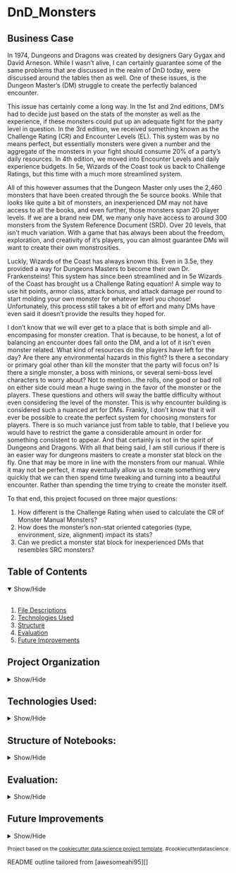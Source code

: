 DnD_Monsters
==============================

## Business Case
In 1974, Dungeons and Dragons was created by designers Gary Gygax and David Arneson. While I wasn’t alive, I can certainly guarantee some of the same problems that are discussed in the realm of DnD today, were discussed around the tables then as well. One of these issues, is the Dungeon Master’s (DM) struggle to create the perfectly balanced encounter. 

This issue has certainly come a long way. In the 1st and 2nd editions, DM’s had to decide just based on the stats of the monster as well as the experience, if these monsters could put up an adequate fight for the party level in question. In the 3rd edition, we received something known as the Challenge Rating (CR) and Encounter Levels (EL). This system was by no means perfect, but essentially monsters were given a number and the aggregate of the monsters in your fight should consume 20% of a party’s daily resources. In 4th edition, we moved into Encounter Levels and daily experience budgets. In 5e, Wizards of the Coast took us back to Challenge Ratings, but this time with a much more streamlined system.

All of this however assumes that the Dungeon Master only uses the 2,460 monsters that have been created through the 5e source books. While that looks like quite a bit of monsters, an inexperienced DM may not have access to all the books, and even further, those monsters span 20 player levels. If we are a brand new DM, we many only have access to around 300 monsters from the System Reference Document (SRD). Over 20 levels, that isn’t much variation. With a game that has always been about the freedom, exploration, and creativity of it’s players, you can almost guarantee DMs will want to create their own monstrosities. 

Luckly, Wizards of the Coast has always known this. Even in 3.5e, they provided a way for Dungeons Masters to become their own Dr. Frankensteins! This system has since been streamlined and in 5e Wizards of the Coast has brought us a Challenge Rating equation! A simple way to use hit points, armor class, attack bonus, and attack damage per round to start molding your own monster for whatever level you choose! Unfortunately, this process still takes a bit of effort and many DMs have even said it doesn’t provide the results they hoped for. 

I don’t know that we will ever get to a place that is both simple and all-encompasing for monster creation. That is because, to be honest, a lot of balancing an encounter does fall onto the DM, and a lot of it isn’t even monster related. What kind of resources do the players have left for the day? Are there any environmental hazards in this fight? Is there a secondary or primary goal other than kill the monster that the party will focus on? Is there a single monster, a boss with minions, or several semi-boss level characters to worry about? Not to mention…the rolls, one good or bad roll on either side could mean a huge swing in the favor of the monster or the players. These questions and others will sway the battle difficulty without even considering the level of the monster. This is why encounter building is considered such a nuanced art for DMs.
Frankly, I don’t know that it will ever be possible to create the perfect system for choosing monsters for players. There is so much variance just from table to table, that I believe you would have to restrict the game a considerable amount in order for something consistent to appear. And that certainly is not in the spirit of Dungeons and Dragons.
With all that being said, I am still curious if there is an easier way for dungeons masters to create a monster stat block on the fly. One that may be more in line with the monsters from our manual. While it may not be perfect, it may eventually allow us to create something very quickly that we can then spend time tweaking and turning into a beautiful encounter. Rather than spending the time trying to create the monster itself.

To that end, this project focused on three major questions:
1. How different is the Challenge Rating when used to calculate the CR of Monster Manual Monsters?
2. How does the monster’s non-stat oriented categories (type, environment, size, alignment) impact its stats?
3. Can we predict a monster stat block for inexperienced DMs that resembles SRC monsters?

## Table of Contents
<details open>
  <summary>Show/Hide</summary>
  <br>
  
1. [ File Descriptions ](#File_Description)
2. [ Technologies Used ](#Technologies_Used)    
3. [ Structure ](#Structure)
4. [ Evaluation ](#Evaluation)
5. [ Future Improvements ](#Future_Improvements)
</details>


## Project Organization

<details>
<a name="File_Description"></a>
<summary>Show/Hide</summary>
 <br>


    ├── LICENSE
    ├── .gitignore
    ├── README.md          <- The top-level README for developers using this project.
    ├──
    ├── data
    │   ├── external       <- Data from third party sources.
    │   ├── interim        <- Intermediate data that has been transformed.
    │   ├── processed      <- The final, canonical data sets for modeling.
    │   └── raw            <- The original, immutable data dump.
    │
    ├── deployment         <- Folder that contains all deployment needs
    │   ├── venv           <- Virtual Environment for just app deployment
    │   ├── app.py         <- Dashboard used to show off the model
    │   ├── monster_generator.h5         <- built final model
    │   ├── requirements.txt             <- library requirements for app to run
    │   ├── Dockerfile     <- containerize the app
    │   └── lc.json        <- Used in AWS lightsail
    │
    ├── env                <- Virtual Environment for the project
    │
    ├── models             <- Trained and serialized models, model predictions, or model summaries
    │
    ├── notebooks          <- Jupyter notebooks. Naming convention is a number (for ordering),
    │                         the creator's initials, and a short `-` delimited description, e.g.
    │                         `1.0-jqp-initial-data-exploration`.
    │
    ├── references         <- Data dictionaries, manuals, and all other explanatory materials.
    │
    ├── reports            <- Generated analysis as HTML, PDF, LaTeX, etc.
    │   └── figures        <- Generated graphics and figures to be used in reporting
    │
    ├── requirements.txt   <- The requirements file for reproducing the analysis environment, e.g.
    │                         generated with `pip freeze > requirements.txt`
    │
    ├── setup.py           <- makes project pip installable (pip install -e .) so src can be imported
    └── src                <- Source code for use in this project.
        ├── __init__.py    <- Makes src a Python module
        │
        ├── data           <- Scripts to download or generate data
        |   ├── selenium_scrape.py
        │   └── make_dataset.py
        │
        ├── features       <- Scripts to turn raw data into features for modeling
        │   └── build_features.py
        │
        ├── models         <- Scripts to train models and then use trained models to make              
        │   |                 predictions
        │   └── test_model.py    
        │
        └── visualization  <- Scripts to create exploratory and results oriented visualizations

--------
  </details>   

## Technologies Used:
<details>
<a name="Technologies_Used"></a>
<summary>Show/Hide</summary>
<br>

      
    ├──AWS Lightsail
    ├──Docker
    ├──Python
        ├──Numpy
        ├──Pandas
        ├──OS
        ├──Requests
        ├──Selenium
        ├──BeautifulSoup
        ├──RegEx
        ├──Matplotlib
        ├──Seaborn
        ├──Wordcloud
        ├──Scikit-learn
        └──Tensorflow Keras
 
 ------------
 </details>

## Structure of Notebooks:
<details>
<a name="Structure"></a>
<summary>Show/Hide</summary>
<br>

 1. Data Scraping	
      * 1.1 Scraping DnDWiki using requests
      * 1.2 Testing Selenium on DnDBeyond
      * 1.3 Scraping SRC Monster names using Selenium
      * 1.4 Use Monster Names to scrap SRC monster data
 2. Business Understanding
      * 2.1 Background on Challenge Rating
      * 2.2 Comparing 3 Monster Manual monsters using Challenge Rating equation
 3. Data Wrangling
      * 3.1 Basic Cleanup
      * 3.2 Turn Challenge Rating into usable INT
      * 3.3 Create consolidated monster type column
      * 3.4 Check Missing Values
      * 3.5 Turn “list” values that are currently strings, into lists
      * 3.6 Pull out numerical data from attack, spell attack an, save DC using RegEx
      * 3.7 Create full Saving Throw features
      * 3.8 Dummy Variables for Environment, Type, Size, etc.
      * 3.9 Calculate Average Attack Damage
      * 3.10 Incorperate Reactions and Legendary Actions
      * 3.11 Count Immunities and Resistances
      * 3.12 Pull out interesting Traits such as spell caster for analysis
 4. Exploratory Data Analysis
      * 4.1 Insights into General Monster Statblocks
      * 4.2 Diving Deeper into Categorical Variables: Environment, Size, Alignment, Type, and Challenge Rating
      * 4.3 Stats Block Correlations & More
      * 4.4 Bonus: WordClouds!
 5. Modeling
      * 5.1 Scikit-Learn MultiOutputRegressor
      * 5.2 TensorFlow Keras Sequential
      

 </details>

## Evaluation:
<a name="Evaluation"></a>
<details>
<summary>Show/Hide</summary>
<br>
This project was indeed successful in creating a minimum viable product (MVP) that can generate the basic stats of a monster give a few simple inputs! Check out the medium post here as I go into further detail regarding the process and my answers for the questions in the business case.

I was able to uncover high variance in some of the categorical variables such as monster type, Size, Alignment, and Environment, which led to a more robust predictive model. Sadely, environment was the least impactful of these variables. I was also able to find strong correlations between the output variables like stats, saving throws, damage, hit points, and armor class. This was one of the major factors that led me to switch over to a Keras model in TensorFlow. The outputs are able help inform each other, creating a more robust model over the simplistic regression models. In fact the accuracy went from around 60% to over 85% by switching over to the TensorFlow neural network.

Finally, I’m excited to say I was able to dockerize and deploy a basic app using Plotly’s Dash, which is housed on the Flask framework. This allowed me to send the model to other DMs for critiques and further testing! Here is a link to the app. 


</details>
  
## Future Improvements
 <a name="Future_Improvements"></a>
 <details>
<summary>Show/Hide</summary>
<br>
While I was able to create a deployed app for our model, it’s far from complete. Moving forward there will need to be a lot more testing, refining, and features built out to make this a stable and usable app for Dungeon Masters. The first step will be, using this app, discussing with other Dungeon Masters how useful this tool is to them and what kind of improvements they would like to see.
      
From there, I can already see the following will need to be addressed:
 1. Fine tunning model further. I would like the stats to reflect the monster type shape more consistently
 2. Finding a way to incorporate spells and spell damage into the inputs and/or outputs 
 3. Allow for more variety in inputs (spellcaster, player character magic items, flying traits)
 4. Increase the number of traits available in output
 5. Upgrade the UI of the model 

</details>

<p><small>Project based on the <a target="_blank" href="https://drivendata.github.io/cookiecutter-data-science/">cookiecutter data science project template</a>. #cookiecutterdatascience</small></p>
<p>README outline tailored from [awesomeahi95][]<p>
